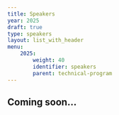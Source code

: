 ```yaml
---
title: Speakers
year: 2025
draft: true
type: speakers
layout: list_with_header
menu:
    2025:
        weight: 40
        identifier: speakers
        parent: technical-program
---
```


## Coming soon...

<!-- {{< speakers types="tutorial=Tutorial Speakers" year=2025 >}}

{{< speakers types="invited=Invited Speakers" year=2025 >}}

{{< speakers types="industry=Industry Panel" year=2025 >}}

{{< speakers types="lecture=Public Lecture" year=2025 >}} -->
